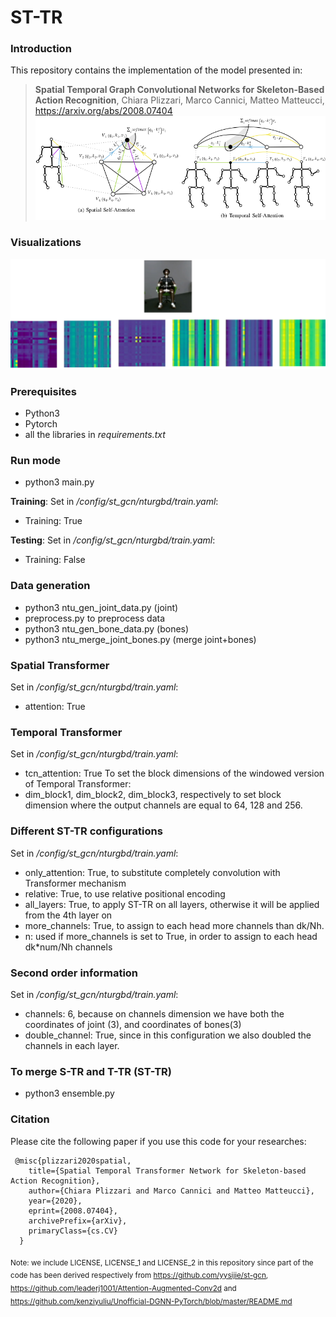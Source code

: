 # ST-TR

### Introduction
This repository contains the implementation of the model presented in:

> **Spatial Temporal Graph Convolutional Networks for Skeleton-Based Action Recognition**, Chiara Plizzari, Marco Cannici, Matteo Matteucci, https://arxiv.org/abs/2008.07404 
![Alt Text](IMG.png)

### Visualizations
![Alt Text](Fig.png)
### Prerequisites
- Python3
- Pytorch
- all the libraries in *requirements.txt*

### Run mode
- python3 main.py 

**Training**:
Set in */config/st_gcn/nturgbd/train.yaml*:
- Training: True

**Testing**:
Set in */config/st_gcn/nturgbd/train.yaml*:
- Training: False

### Data generation
- python3 ntu_gen_joint_data.py (joint)
- preprocess.py to preprocess data
- python3 ntu_gen_bone_data.py (bones)
- python3 ntu_merge_joint_bones.py (merge joint+bones)

### Spatial Transformer
Set in */config/st_gcn/nturgbd/train.yaml*:
- attention: True

### Temporal Transformer 
Set in */config/st_gcn/nturgbd/train.yaml*:
- tcn_attention: True
To set the block dimensions of the windowed version of Temporal Transformer:
- dim_block1, dim_block2, dim_block3, respectively to set block dimension where the output channels are equal to 64, 128 and 256.


### Different ST-TR configurations
Set in */config/st_gcn/nturgbd/train.yaml*:
- only_attention: True, to substitute completely convolution with Transformer mechanism
- relative: True, to use relative positional encoding
- all_layers: True, to apply ST-TR on all layers, otherwise it will be applied from the 4th layer on
- more_channels: True, to assign to each head more channels than dk/Nh.
- n: used if more_channels is set to True, in order to assign to each head dk*num/Nh channels

### Second order information
Set in */config/st_gcn/nturgbd/train.yaml*:
- channels: 6, because on channels dimension we have both the coordinates of joint (3), and coordinates of bones(3)
- double_channel: True, since in this configuration we also doubled the channels in each layer.

### To merge S-TR and T-TR (ST-TR)
- python3 ensemble.py

### Citation 
Please cite the following paper if you use this code for your researches:

<pre><code> @misc{plizzari2020spatial,
    title={Spatial Temporal Transformer Network for Skeleton-based Action Recognition},
    author={Chiara Plizzari and Marco Cannici and Matteo Matteucci},
    year={2020},
    eprint={2008.07404},
    archivePrefix={arXiv},
    primaryClass={cs.CV}
  }
</pre></code>
<sub> Note: we include LICENSE, LICENSE_1 and LICENSE_2 in this repository since part of the code has been derived respectively
from https://github.com/yysijie/st-gcn, https://github.com/leaderj1001/Attention-Augmented-Conv2d
and https://github.com/kenziyuliu/Unofficial-DGNN-PyTorch/blob/master/README.md </sub> 
